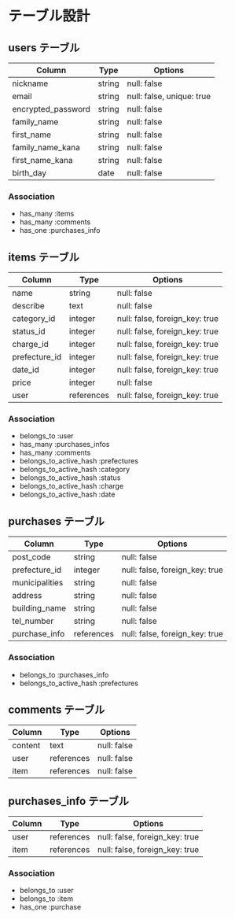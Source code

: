 # テーブル設計
 
## users テーブル

| Column                     | Type    | Options                   |
| -------------------------- | ------- | ------------------------- |
| nickname                   | string  | null: false               |
| email                      | string  | null: false, unique: true |
| encrypted_password         | string  | null: false               |
| family_name                | string  | null: false               |
| first_name                 | string  | null: false               |
| family_name_kana           | string  | null: false               |
| first_name_kana            | string  | null: false               |
| birth_day                  | date    | null: false               |

### Association
- has_many :items
- has_many :comments
- has_one :purchases_info


## items テーブル
| Column          | Type       | Options                        |
| --------------- | ---------- | ------------------------------ |
| name            | string     | null: false                    |
| describe        | text       | null: false                    |
| category_id     | integer    | null: false, foreign_key: true |
| status_id       | integer    | null: false, foreign_key: true |
| charge_id       | integer    | null: false, foreign_key: true |
| prefecture_id   | integer    | null: false, foreign_key: true | 
| date_id         | integer    | null: false, foreign_key: true |
| price           | integer    | null: false                    |
| user            | references | null: false, foreign_key: true |

### Association

- belongs_to :user
- has_many :purchases_infos
- has_many :comments
- belongs_to_active_hash :prefectures
- belongs_to_active_hash :category
- belongs_to_active_hash :status
- belongs_to_active_hash :charge
- belongs_to_active_hash :date


## purchases テーブル
| Column         | Type       | Options                        |
| -------------- | ---------- | ------------------------------ |
| post_code      | string     | null: false                    |
| prefecture_id  | integer    | null: false, foreign_key: true |
| municipalities | string     | null: false                    |
| address        | string     | null: false                    |
| building_name  | string     | null: false                    |
| tel_number     | string     | null: false                    |
| purchase_info  | references | null: false, foreign_key: true |

### Association

- belongs_to :purchases_info
- belongs_to_active_hash :prefectures


## comments テーブル
| Column  | Type       | Options     |
| ------  | ---------- | ----------- |
| content | text       | null: false |
| user    | references | null: false |
| item    | references | null: false |


## purchases_info テーブル
| Column   | Type       | Options                        |
| -------- | ---------- | ------------------------------ |
| user     | references | null: false, foreign_key: true |
| item     | references | null: false, foreign_key: true |

### Association

- belongs_to :user
- belongs_to :item
- has_one :purchase